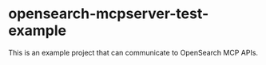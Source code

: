 # opensearch-mcpserver-test-example
This is an example project that can communicate to OpenSearch MCP APIs.
